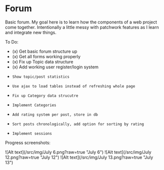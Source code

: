 Forum
=====

Basic forum. My goal here is to learn how the components of a web project come together. Intentionally a little messy with patchwork features as I learn and integrate new things.

To Do:

* (x) Get basic forum structure up
* (x) Get all forms working properly
* (x) Fix up Topic data structure
* (x) Add working user register/login system
*     Show topic/post statistics
*     Use ajax to load tables instead of refreshing whole page
*     Fix up Category data strucutre
*     Implement Categories
*     Add rating system per post, store in db
*     Sort posts chronologically, add option for sorting by rating
*     Implement sessions

Progress screenshots:

![Alt text](/src/img/July 6.png?raw=true "July 6")
![Alt text](/src/img/July 12.png?raw=true "July 12")
![Alt text](/src/img/July 13.png?raw=true "July 13")
